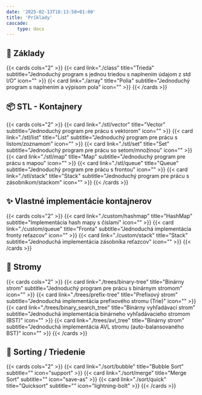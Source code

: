```yaml
---
date: '2025-02-13T18:13:58+01:00'
title: 'Príklady'
cascade:
    type: docs
---
```


## 🌱 Základy

{{< cards cols="2" >}}
{{< card link="./class" title="Trieda" subtitle="Jednoduchý program s jednou triedou s naplnením údajom z std I/O" icon="" >}}
{{< card link="./array" title="Polia" subtitle="Jednoduchý program s naplnením a výpisom pola" icon="" >}}
{{< /cards >}}

## 📦 STL - Kontajnery

{{< cards cols="2" >}}
{{< card link="./stl/vector" title="Vector" subtitle="Jednoduchý program pre prácu s vektorom" icon="" >}}
{{< card link="./stl/list" title="List" subtitle="Jednoduchý program pre prácu s listom/zoznamom" icon="" >}}
{{< card link="./stl/set" title="Set" subtitle="Jednoduchý program pre prácu so setom/množinou" icon="" >}}
{{< card link="./stl/map" title="Map" subtitle="Jednoduchý program pre prácu s mapou" icon="" >}}
{{< card link="./stl/queue" title="Queue" subtitle="Jednoduchý program pre prácu s frontou" icon="" >}}
{{< card link="./stl/stack" title="Stack" subtitle="Jednoduchý program pre prácu s zásobníkom/stackom" icon="" >}}
{{< /cards >}}

## ✨ Vlastné implementácie kontajnerov

{{< cards cols="2" >}}
{{< card link="./custom/hashmap" title="HashMap" subtitle="Implementácia hash mapy s číslami" icon="" >}}
{{< card link="./custom/queue" title="Fronta" subtitle="Jednoduchá implementácia fronty reťazcov" icon="" >}}
{{< card link="./custom/stack" title="Stack" subtitle="Jednoduchá implementácia zásobníka reťazcov" icon="" >}}
{{< /cards >}}

## 🌳 Stromy

{{< cards cols="2" >}}
{{< card link="./trees/binary-tree" title="Binárny strom" subtitle="Jednoduchý program pre prácu s binárnym stromom" icon="" >}}
{{< card link="./trees/prefix-tree" title="Prefixový strom" subtitle="Jednoduchá implementácia prefixového stromu (Trie)" icon="" >}}
{{< card link="./trees/binary_search_tree" title="Binárny vyhľadávací strom" subtitle="Jednoduchá implementácia binárneho vyhľadávacieho stromom (BST)" icon="" >}}
{{< card link="./trees/avl_tree" title="Binárny strom" subtitle="Jednoduchá implementácia AVL stromu (auto-balansovaného BST)" icon="" >}}
{{< /cards >}}

## 🔄 Sorting / Triedenie

{{< cards cols="2" >}}
{{< card link="./sort/bubble" title="Bubble Sort" subtitle="" icon="support" >}}
{{< card link="./sort/merge" title="Merge Sort" subtitle="" icon="save-as" >}}
{{< card link="./sort/quick" title="Quicksort" subtitle="" icon="lightning-bolt" >}}
{{< /cards >}}
